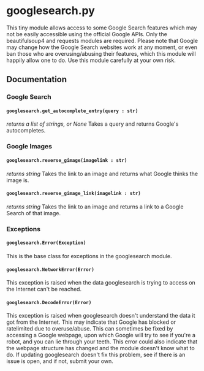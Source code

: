 # googlesearch.py
This tiny module allows access to some Google Search features which may not be easily accessible using the official Google APIs. Only the beautifulsoup4 and requests modules are required.
Please note that Google may change how the Google Search websites work at any moment, or even ban those who are overusing/abusing their features, which this module will happily allow one to do. Use this module carefully at your own risk.
## Documentation
### Google Search
#### `googlesearch.get_autocomplete_entry(query : str)`
*returns a list of strings, or None*
Takes a query and returns Google's autocompletes.
### Google Images
#### `googlesearch.reverse_gimage(imagelink : str)`
*returns string*
Takes the link to an image and returns what Google thinks the image is.
#### `googlesearch.reverse_gimage_link(imagelink : str)`
*returns string*
Takes the link to an image and returns a link to a Google Search of that image.
### Exceptions
#### `googlesearch.Error(Exception)`
This is the base class for exceptions in the googlesearch module.
#### `googlesearch.NetworkError(Error)`
This exception is raised when the data googlesearch is trying to access on the Internet can't be reached.
#### `googlesearch.DecodeError(Error)`
This exception is raised when googlesearch doesn't understand the data it got from the Internet. This may indicate that Google has blocked or ratelimited due to overuse/abuse. This can sometimes be fixed by accessing a Google webpage, upon which Google will try to see if you're a robot, and you can lie through your teeth. This error could also indicate that the webpage structure has changed and the module doesn't know what to do. If updating googlesearch doesn't fix this problem, see if there is an issue is open, and if not, submit your own.
